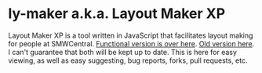# ly-maker a.k.a. Layout Maker XP
Layout Maker XP is a tool written in JavaScript that facilitates layout making for people at SMWCentral. [Functional version is over here](https://bin.smwcentral.net/u/26481/ly-maker2.html). [Old version here](https://bin.smwcentral.net/u/26481/ly-maker.html). I can't guarantee that both will be kept up to date. This is here for easy viewing, as well as easy suggesting, bug reports, forks, pull requests, etc.

